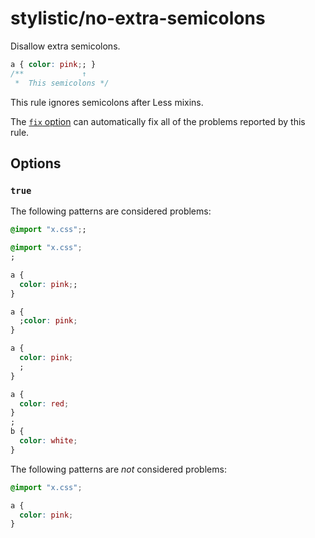 # stylistic/no-extra-semicolons

Disallow extra semicolons.

<!-- prettier-ignore -->
```css
a { color: pink;; }
/**             ↑
 *  This semicolons */
```

This rule ignores semicolons after Less mixins.

The [`fix` option](https://stylelint.io/user-guide/options#fix) can automatically fix all of the problems reported by this rule.

## Options

### `true`

The following patterns are considered problems:

<!-- prettier-ignore -->
```css
@import "x.css";;
```

<!-- prettier-ignore -->
```css
@import "x.css";
;
```

<!-- prettier-ignore -->
```css
a {
  color: pink;;
}
```

<!-- prettier-ignore -->
```css
a {
  ;color: pink;
}
```

<!-- prettier-ignore -->
```css
a {
  color: pink;
  ;
}
```

<!-- prettier-ignore -->
```css
a {
  color: red;
}
;
b {
  color: white;
}
```

The following patterns are _not_ considered problems:

<!-- prettier-ignore -->
```css
@import "x.css";
```

<!-- prettier-ignore -->
```css
a {
  color: pink;
}
```

